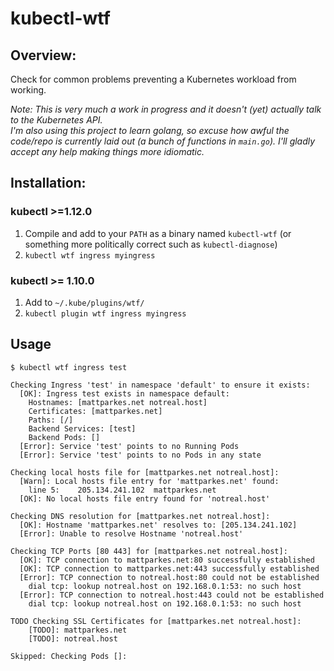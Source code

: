 # kubectl-wtf

## Overview:

Check for common problems preventing a Kubernetes workload from working.

_Note: This is very much a work in progress and it doesn't (yet) actually talk to the Kubernetes API._  
_I'm also using this project to learn golang, so excuse how awful the code/repo is currently laid out (a bunch of functions in `main.go`). I'll gladly accept any help making things more idiomatic._

## Installation:

### kubectl >=1.12.0
1. Compile and add to your `PATH` as a binary named `kubectl-wtf` (or something more politically correct such as `kubectl-diagnose`)
2. `kubectl wtf ingress myingress`

### kubectl >= 1.10.0
1. Add to `~/.kube/plugins/wtf/`
2. `kubectl plugin wtf ingress myingress`

## Usage

```
$ kubectl wtf ingress test

Checking Ingress 'test' in namespace 'default' to ensure it exists:
  [OK]: Ingress test exists in namespace default:
    Hostnames: [mattparkes.net notreal.host]
    Certificates: [mattparkes.net]
    Paths: [/]
    Backend Services: [test]
    Backend Pods: []
  [Error]: Service 'test' points to no Running Pods
  [Error]: Service 'test' points to no Pods in any state

Checking local hosts file for [mattparkes.net notreal.host]:
  [Warn]: Local hosts file entry for 'mattparkes.net' found:
    line 5:    205.134.241.102  mattparkes.net
  [OK]: No local hosts file entry found for 'notreal.host'

Checking DNS resolution for [mattparkes.net notreal.host]:
  [OK]: Hostname 'mattparkes.net' resolves to: [205.134.241.102]
  [Error]: Unable to resolve Hostname 'notreal.host'

Checking TCP Ports [80 443] for [mattparkes.net notreal.host]:
  [OK]: TCP connection to mattparkes.net:80 successfully established
  [OK]: TCP connection to mattparkes.net:443 successfully established
  [Error]: TCP connection to notreal.host:80 could not be established
    dial tcp: lookup notreal.host on 192.168.0.1:53: no such host
  [Error]: TCP connection to notreal.host:443 could not be established
    dial tcp: lookup notreal.host on 192.168.0.1:53: no such host

TODO Checking SSL Certificates for [mattparkes.net notreal.host]:
    [TODO]: mattparkes.net
    [TODO]: notreal.host

Skipped: Checking Pods []:
```